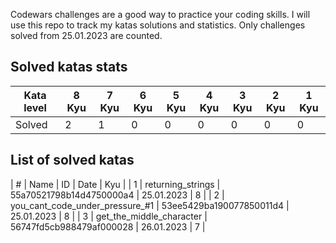 Codewars challenges are a good way to practice your coding skills. I will use this repo to track my katas solutions and statistics.
Only challenges solved from 25.01.2023 are counted.

## Solved katas stats

| Kata level | 8 Kyu | 7 Kyu | 6 Kyu | 5 Kyu | 4 Kyu | 3 Kyu | 2 Kyu | 1 Kyu |
|------------|-------|-------|-------|-------|-------|-------|-------|-------|
| Solved     | 2     | 1     | 0     | 0     | 0     | 0     | 0     | 0     |


## List of solved katas

| #   | Name                                 | ID                       | Date       | Kyu |
| 1   | returning_strings                    | 55a70521798b14d4750000a4 | 25.01.2023 | 8   |
| 2   | you_cant_code_under_pressure_#1      | 53ee5429ba190077850011d4 | 25.01.2023 | 8   |
| 3   | get_the_middle_character             | 56747fd5cb988479af000028 | 26.01.2023 | 7   |